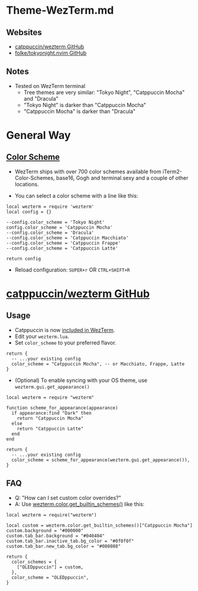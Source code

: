 # Theme-WezTerm.md

## Websites

* [catppuccin/wezterm GitHub](https://github.com/catppuccin/wezterm)
* [folke/tokyonight.nvim GitHub](https://github.com/folke/tokyonight.nvim)

## Notes

* Tested on WezTerm terminal
  * Tree themes are very similar: "Tokyo Night", "Catppuccin Mocha" and "Dracula"
  * "Tokyo Night" is darker than "Catppuccin Mocha"
  * "Catppuccin Mocha" is darker than "Dracula"

# General Way

## [Color Scheme](https://wezfurlong.org/wezterm/config/appearance.html#color-scheme)

* WezTerm ships with over 700 color schemes available from iTerm2-Color-Schemes, base16, Gogh and terminal.sexy and a couple of other locations.

* You can select a color scheme with a line like this:
```shell
local wezterm = require 'wezterm'
local config = {}

--config.color_scheme = 'Tokyo Night'
config.color_scheme = 'Catppuccin Mocha'
--config.color_scheme = 'Dracula'
--config.color_scheme = 'Catppuccin Macchiato'
--config.color_scheme = 'Catppuccin Frappe'
--config.color_scheme = 'Catppuccin Latte'

return config
```
* Reload configuration: `SUPER+r` OR `CTRL+SHIFT+R`

# [catppuccin/wezterm GitHub](https://github.com/catppuccin/wezterm)

## Usage

* Catppuccin is now [included in WezTerm](https://wezfurlong.org/wezterm/colorschemes/c/index.html#catppuccin-frappe).
* Edit your `wezterm.lua`.
* Set `color_scheme` to your preferred flavor.
```shell
return {
  -- ...your existing config
  color_scheme = "Catppuccin Mocha", -- or Macchiato, Frappe, Latte
}
```
* (Optional) To enable syncing with your OS theme, use `wezterm.gui.get_appearance()`
```shell
local wezterm = require "wezterm"

function scheme_for_appearance(appearance)
  if appearance:find "Dark" then
    return "Catppuccin Mocha"
  else
    return "Catppuccin Latte"
  end
end

return {
  -- ...your existing config
  color_scheme = scheme_for_appearance(wezterm.gui.get_appearance()),
}
```

## FAQ

* Q: "How can I set custom color overrides?"
* A: Use [wezterm.color.get_builtin_schemes()](https://wezfurlong.org/wezterm/config/lua/wezterm.color/get_builtin_schemes.html) like this:
```shell
local wezterm = require("wezterm")

local custom = wezterm.color.get_builtin_schemes()["Catppuccin Mocha"]
custom.background = "#000000"
custom.tab_bar.background = "#040404"
custom.tab_bar.inactive_tab.bg_color = "#0f0f0f"
custom.tab_bar.new_tab.bg_color = "#080808"

return {
  color_schemes = {
    ["OLEDppuccin"] = custom,
  },
  color_scheme = "OLEDppuccin",
}
```
